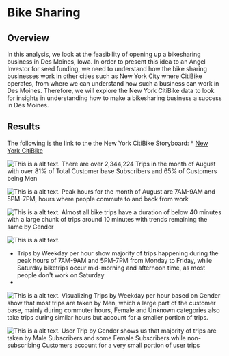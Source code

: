 # Bike Sharing

## Overview 
In this analysis, we look at the feasibility of opening up a bikesharing business in Des Moines, Iowa. In order to present this idea to an Angel Investor for seed funding, we need to understand how the bike sharing businesses work in other cities such as New York City where CitiBike operates, from where we can understand how such a business can work in Des Moines. Therefore, we will explore the New York CitiBike data to look for insights in understanding how to make a bikesharing business a success in Des Moines. 

## Results 

The following is the link to the the New York CitiBike Storyboard: * [New York CitiBike](https://public.tableau.com/app/profile/mobin.piracha/viz/NYCChallenge/NYCChallengeStory)


![This is a alt text.](/image/sample.png "https://github.com/mobinapiracha/bikesharing/blob/main/Images/Customer_Base.png")
There are over 2,344,224 Trips in the month of August with over 81% of Total Customer base Subscribers and 65% of Customers being Men

![This is a alt text.](/image/sample.png "https://github.com/mobinapiracha/bikesharing/blob/main/Images/August_Peak_Hours.png")
Peak hours for the month of August are 7AM-9AM and 5PM-7PM, hours where people commute to and back from work

![This is a alt text.](/image/sample.png "https://github.com/mobinapiracha/bikesharing/blob/main/Images/Checkout_Times.png")
Almost all bike trips have a duration of below 40 minutes with a large chunk of trips around 10 minutes with trends remaining the same by Gender

![This is a alt text.](/image/sample.png "https://github.com/mobinapiracha/bikesharing/blob/main/Images/Trips_Weekday.png")
* Trips by Weekday per hour show majority of trips happening during the peak hours of 7AM-9AM and 5PM-7PM from Monday to Friday, while Saturday biketrips occur mid-morning and afternoon time, as most people don't work on Saturday
* 
![This is a alt text.](/image/sample.png "https://github.com/mobinapiracha/bikesharing/blob/main/Images/Trips_Gender.png")
Visualizing Trips by Weekday per hour based on Gender show that most trips are taken by Men, which a large part of the customer base, mainly during commuter hours, Female and Unknown categories also take trips during similar hours but account for a smaller portion of trips. 

![This is a alt text.](/image/sample.png "https://github.com/mobinapiracha/bikesharing/blob/main/Images/User_trips.png")
User Trip by Gender shows us that majority of trips are taken by Male Subscribers and some Female Subscribers while non-subscribing Customers account for a very small portion of user trips
